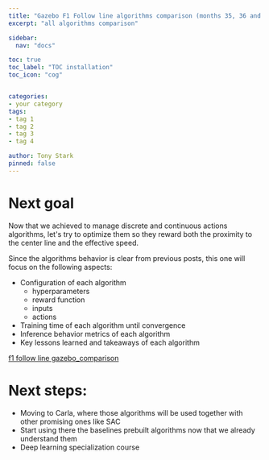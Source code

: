 ```yaml
---
title: "Gazebo F1 Follow line algorithms comparison (months 35, 36 and 37)"
excerpt: "all algorithms comparison"

sidebar:
  nav: "docs"

toc: true
toc_label: "TOC installation"
toc_icon: "cog"


categories:
- your category
tags:
- tag 1
- tag 2
- tag 3
- tag 4

author: Tony Stark
pinned: false
---
```


# Next goal

Now that we achieved to manage discrete and continuous actions algorithms, let's try to optimize them so 
they reward both the proximity to the center line and the effective speed.

Since the algorithms behavior is clear from previous posts, this one will focus on the following aspects:

- Configuration of each algorithm
  - hyperparameters
  - reward function
  - inputs
  - actions
- Training time of each algorithm until convergence
- Inference behavior metrics of each algorithm
- Key lessons learned and takeaways of each algorithm

[f1 follow line gazebo_comparison](https://roboticslaburjc.github.io/2020-phd-ruben-lucas/projects/2023-12-18-F1_follow_line_comparison/)

# Next steps:

- Moving to Carla, where those algorithms will be used together with other promising ones like SAC
- Start using there the baselines prebuilt algorithms now that we already understand them
- Deep learning specialization course
